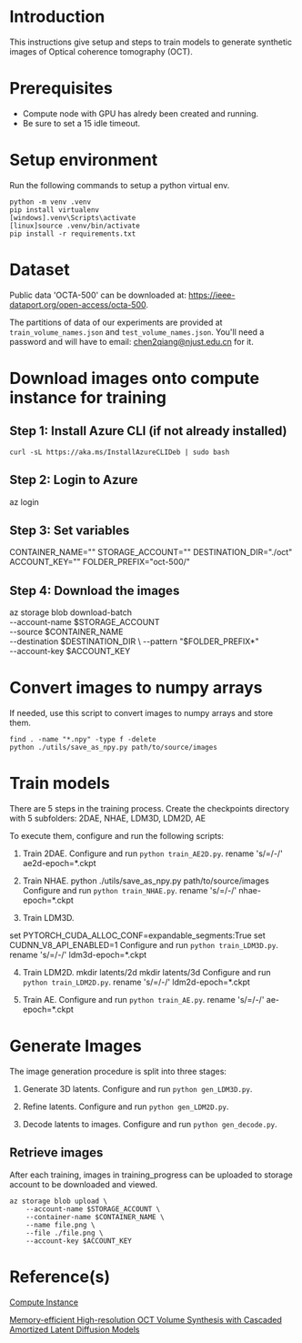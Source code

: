 # Introduction

This instructions give setup and steps to train models to 
generate synthetic images of Optical coherence tomography (OCT).

# Prerequisites

- Compute node with GPU has alredy been created and running.
- Be sure to set a 15 idle timeout.

# Setup environment

Run the following commands to setup a python virtual env.

```
python -m venv .venv
pip install virtualenv
[windows].venv\Scripts\activate
[linux]source .venv/bin/activate
pip install -r requirements.txt
```
# Dataset

Public data 'OCTA-500' can be downloaded at: https://ieee-dataport.org/open-access/octa-500.

The partitions of data of our experiments are provided at `train_volume_names.json` and `test_volume_names.json`.
You'll need a password and will have to email: chen2qiang@njust.edu.cn for it.

# Download images onto compute instance for training

## Step 1: Install Azure CLI (if not already installed)
```
curl -sL https://aka.ms/InstallAzureCLIDeb | sudo bash
```

## Step 2: Login to Azure
az login

## Step 3: Set variables
CONTAINER_NAME="<redacted>"
STORAGE_ACCOUNT="<redacted>"
DESTINATION_DIR="./oct"
ACCOUNT_KEY="<redacted>"
FOLDER_PREFIX="oct-500/"

## Step 4: Download the images
az storage blob download-batch \
    --account-name $STORAGE_ACCOUNT \
    --source $CONTAINER_NAME \
    --destination $DESTINATION_DIR \
    --pattern "$FOLDER_PREFIX*" \
    --account-key $ACCOUNT_KEY

# Convert images to numpy arrays

If needed, use this script to convert images to numpy arrays and store them.
```
find . -name "*.npy" -type f -delete
python ./utils/save_as_npy.py path/to/source/images
```

# Train models

There are 5 steps in the training process. 
Create the checkpoints directory with 5 subfolders:
2DAE, NHAE, LDM3D, LDM2D, AE

To execute them, configure and run the following scripts:

1. Train 2DAE. 
Configure and run `python train_AE2D.py`.
rename 's/=/\-/' ae2d-epoch=*.ckpt

2. Train NHAE.
python ./utils/save_as_npy.py path/to/source/images
Configure and run `python train_NHAE.py`.
rename 's/=/\-/' nhae-epoch=*.ckpt

3. Train LDM3D.

set PYTORCH_CUDA_ALLOC_CONF=expandable_segments:True
set CUDNN_V8_API_ENABLED=1
Configure and run `python train_LDM3D.py`.
rename 's/=/\-/' ldm3d-epoch=*.ckpt

4. Train LDM2D.
mkdir latents/2d
mkdir latents/3d
Configure and run `python train_LDM2D.py`.
rename 's/=/\-/' ldm2d-epoch=*.ckpt

5. Train AE. 
Configure and run `python train_AE.py`.
rename 's/=/\-/' ae-epoch=*.ckpt

# Generate Images

The image generation procedure is split into three stages:

1.  Generate 3D latents. Configure and run `python gen_LDM3D.py`.

2.  Refine latents. Configure and run `python gen_LDM2D.py`.

3.  Decode latents to images. Configure and run `python gen_decode.py`.


## Retrieve images

After each training, images in training_progress can be uploaded to storage account to be downloaded and viewed.
```
az storage blob upload \
    --account-name $STORAGE_ACCOUNT \
    --container-name $CONTAINER_NAME \
    --name file.png \
    --file ./file.png \
    --account-key $ACCOUNT_KEY
```

# Reference(s)

[Compute Instance](https://learn.microsoft.com/en-us/azure/machine-learning/concept-compute-instance?view=azureml-api-2)

[Memory-efficient High-resolution OCT Volume Synthesis with Cascaded Amortized Latent Diffusion Models](https://arxiv.org/pdf/2405.16516)
